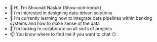 - 👋 Hi, I’m Shounak Naskar (Show-ooh-knock)
- 👀 I’m interested in designing data-driven solutions 
- 🌱 I’m currently learning how to integrate data pipelines within banking systems and how to make sense of the data
- 💞️ I’m looking to collaborate on all sorts of projects 
- 📫 You know where to find me if you want to chat 😏


<!---
shounak-naskar-mox/shounak-naskar-mox is a ✨ special ✨ repository because its `README.md` (this file) appears on your GitHub profile.
You can click the Preview link to take a look at your changes.
--->
